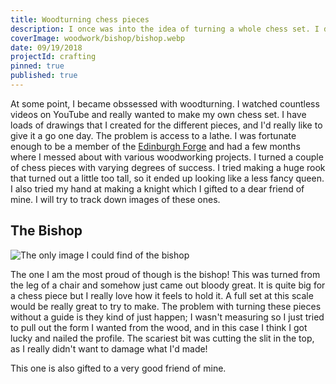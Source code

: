 ```yaml
---
title: Woodturning chess pieces
description: I once was into the idea of turning a whole chess set. I didn't get very far.
coverImage: woodwork/bishop/bishop.webp
date: 09/19/2018
projectId: crafting
pinned: true
published: true
---
```


At some point, I became obssessed with woodturning. I watched countless videos on YouTube and really wanted to make my own chess set. I have loads of drawings that I created for the different pieces, and I'd really like to give it a go one day. The problem is access to a lathe. I was fortunate enough to be a member of the [Edinburgh Forge](https://edinburghforge.com/) and had a few months where I messed about with various woodworking projects. I turned a couple of chess pieces with varying degrees of success. I tried making a huge rook that turned out a little too tall, so it ended up looking like a less fancy queen. I also tried my hand at making a knight which I gifted to a dear friend of mine. I will try to track down images of these ones.

## The Bishop

![The only image I could find of the bishop](woodwork/bishop/bishop.webp)

The one I am the most proud of though is the bishop! This was turned from the leg of a chair and somehow just came out bloody great. It is quite big for a chess piece but I really love how it feels to hold it. A full set at this scale would be really great to try to make. The problem with turning these pieces without a guide is they kind of just happen; I wasn't measuring so I just tried to pull out the form I wanted from the wood, and in this case I think I got lucky and nailed the profile. The scariest bit was cutting the slit in the top, as I really didn't want to damage what I'd made!

This one is also gifted to a very good friend of mine.


